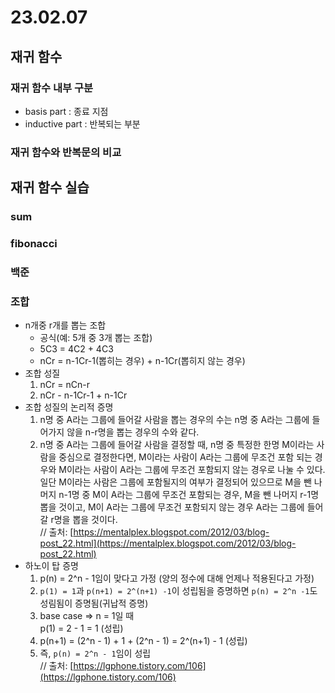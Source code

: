 # 23.02.07
## 재귀 함수
### 재귀 함수 내부 구분
- basis part : 종료 지점
- inductive part : 반복되는 부분
### 재귀 함수와 반복문의 비교

## 재귀 함수 실습
### sum
### fibonacci
### 백준
### 조합
- n개중 r개를 뽑는 조합
  - 공식(예: 5개 중 3개 뽑는 조합)
  - 5C3 = 4C2 + 4C3
  - nCr = n-1Cr-1(뽑히는 경우) + n-1Cr(뽑히지 않는 경우)
- 조합 성질
  1. nCr = nCn-r
  2. nCr - n-1Cr-1 + n-1Cr
- 조합 성질의 논리적 증명
  1. n명 중 A라는 그룹에 들어갈 사람을 뽑는 경우의 수는 n명 중 A라는 그룹에 들어가지 않을 n-r명을 뽑는 경우의 수와 같다.
  2. n명 중 A라는 그룹에 들어갈 사람을 결정할 때, n명 중 특정한 한명 M이라는 사람을 중심으로 결정한다면, M이라는 사람이 A라는 그룹에 무조건 포함 되는 경우와 M이라는 사람이 A라는 그룹에 무조건 포함되지 않는 경우로 나눌 수 있다. 일단 M이라는 사람은 그룹에 포함될지의 여부가 결정되어 있으므로 M을 뺀 나머지 n-1명 중 M이 A라는 그룹에 무조건 포함되는 경우, M을 뺀 나머지 r-1명 뽑을 것이고, M이 A라는 그룹에 무조건 포함되지 않는 경우 A라는 그룹에 들어갈 r명을 뽑을 것이다.  
   // 출처: [https://mentalplex.blogspot.com/2012/03/blog-post_22.html](https://mentalplex.blogspot.com/2012/03/blog-post_22.html)
- 하노이 탑 증명
  1. p(n) = 2^n - 1임이 맞다고 가정 (양의 정수에 대해 언제나 적용된다고 가정)
  2. `p(1) = 1`과 `p(n+1) = 2^(n+1) -1`이 성립됨을 증명하면 `p(n) = 2^n -1`도 성림됨이 증명됨(귀납적 증명)
  3. base case => n = 1일 때  
      p(1) = 2 - 1 = 1 (성립)
  4. p(n+1) = (2^n - 1) + 1 + (2^n - 1) = 2^(n+1) - 1 (성립)
  5. 즉, `p(n) = 2^n - 1`임이 성립  
   // 출처: [https://lgphone.tistory.com/106](https://lgphone.tistory.com/106)